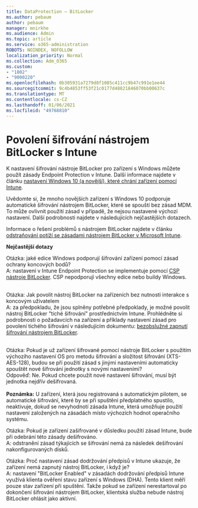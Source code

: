 ```yaml
---
title: DataProtection – BitLocker
ms.author: pebaum
author: pebaum
manager: mnirkhe
ms.audience: Admin
ms.topic: article
ms.service: o365-administration
ROBOTS: NOINDEX, NOFOLLOW
localization_priority: Normal
ms.collection: Adm_O365
ms.custom:
- "1802"
- "9000220"
ms.openlocfilehash: 0b305931a7279d8f1085c411cc9b47c991e1ee44
ms.sourcegitcommit: 9c4b4853ff53f21c0177d48821846070bb00637c
ms.translationtype: MT
ms.contentlocale: cs-CZ
ms.lasthandoff: 01/06/2021
ms.locfileid: "49768810"
---
```

# <a name="enabling-bitlocker-encryption-with-intune"></a>Povolení šifrování nástrojem BitLocker s Intune

 K nastavení šifrování nástroje BitLocker pro zařízení s Windows můžete použít zásady Endpoint Protection v Intune. Další informace najdete v článku [nastavení Windows 10 (a novější), které chrání zařízení pomocí Intune](https://docs.microsoft.com/intune/endpoint-protection-windows-10#windows-encryption).
 
Uvědomte si, že mnoho novějších zařízení s Windows 10 podporuje automatické šifrování nástrojem BitLocker, které se spouští bez zásad MDM. To může ovlivnit použití zásad v případě, že nejsou nastavené výchozí nastavení. Další podrobnosti najdete v následujících nejčastějších dotazech.
 
Informace o řešení problémů s nástrojem BitLocker najdete v článku [odstraňování potíží se zásadami nástrojem BitLocker v Microsoft Intune](https://docs.microsoft.com/intune/protect/troubleshoot-bitlocker-policies).
 
 
**Nejčastější dotazy**

Otázka: jaké edice Windows podporují šifrování zařízení pomocí zásad ochrany koncových bodů?<br>
A: nastavení v Intune Endpoint Protection se implementuje pomocí [CSP nástroje BitLocker](https://docs.microsoft.com/windows/client-management/mdm/bitlocker-csp). CSP nepodporují všechny edice nebo buildy Windows. <br><br>

Otázka: Jak povolit nástroj BitLocker na zařízeních bez nutnosti interakce s koncovým uživatelem<br>
A: za předpokladu, že jsou splněny potřebné předpoklady, je možné povolit nástroj BitLocker "tiché šifrování" prostřednictvím Intune. Prohlédněte si podrobnosti o požadavcích na zařízení a příklady nastavení zásad pro povolení tichého šifrování v následujícím dokumentu: [bezobslužné zapnutí šifrování nástrojem BitLocker](https://docs.microsoft.com/mem/intune/protect/encrypt-devices#silently-enable-bitlocker-on-devices). <br><br>

Otázka: Pokud je už zařízení šifrované pomocí nástroje BitLocker s použitím výchozího nastavení OS pro metodu šifrování a složitost šifrování (XTS-AES-128), budou se při použití zásad s jinými nastaveními automaticky spouštět nové šifrování jednotky s novými nastaveními?<br>
Odpověď: Ne. Pokud chcete použít nové nastavení šifrování, musí být jednotka nejdřív dešifrovaná.<br><br>
**Poznámka:** U zařízení, která jsou registrovaná s automatickým pilotem, se automatické šifrování, které by se při spuštění předplatného spustilo, neaktivuje, dokud se nevyhodnotí zásada Intune, která umožňuje použití nastavení založených na zásadách místo výchozích hodnot operačního systému.
 
Otázka: Pokud je zařízení zašifrované v důsledku použití zásad Intune, bude při odebrání této zásady dešifrováno.<br>
A: odstranění zásad týkajících se šifrování nemá za následek dešifrování nakonfigurovaných disků.
 
Otázka: Proč nastavení zásad dodržování předpisů v Intune ukazuje, že zařízení nemá zapnutý nástroj BitLocker, i když je?<br>
A: nastavení "BitLocker Enabled" v zásadách dodržování předpisů Intune využívá klienta ověření stavu zařízení s Windows (DHA). Tento klient měří pouze stav zařízení při spuštění. Takže pokud se zařízení nerestartoval po dokončení šifrování nástrojem BitLocker, klientská služba nebude nástroj BitLocker ohlásit jako aktivní.
 
 